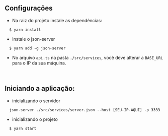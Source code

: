## Configurações
  - Na raiz do projeto instale as dependências:

  ```
    $ yarn install
  ```

  - Instale o json-server

  ```
    $ yarn add -g json-server
  ```

  - No arquivo `api.ts` na pasta `./src/services`, você deve alterar a `BASE_URL` para o IP da sua máquina.

  <br />

## Iniciando a aplicação:

  - inicializando o servidor

  ```
    json-server ./src/services/server.json --host [SEU-IP-AQUI] -p 3333
  ```

  - inicializando o projeto

  ```
    $ yarn start
  ```
